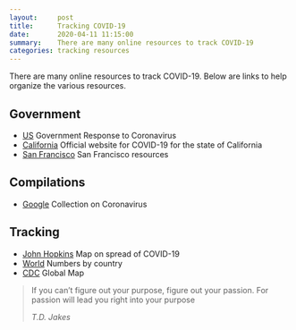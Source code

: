 ```yaml
---
layout:     post
title:      Tracking COVID-19 
date:       2020-04-11 11:15:00
summary:    There are many online resources to track COVID-19 
categories: tracking resources 
---
```


There are many online resources to track COVID-19.  Below are links to help organize the various resources. 

## Government 
- [US](https://www.usa.gov/coronavirus) Government Response to Coronavirus
- [California](https://covid19.ca.gov/) Official website for COVID-19 for the state of California 
- [San Francisco](https://sf.gov/topics/coronavirus-covid-19) San Francisco resources 

## Compilations
- [Google](https://www.google.com/covid19/) Collection on Coronavirus 

## Tracking
- [John Hopkins](https://coronavirus.jhu.edu/map.html) Map on spread of COVID-19
- [World](https://www.worldometers.info/coronavirus/) Numbers by country
- [CDC](https://www.cdc.gov/coronavirus/2019-ncov/cases-updates/world-map.html) Global Map

<blockquote>
  <p>
If you can’t figure out your purpose, figure out your passion. For passion will lead you right into your purpose
  </p>
  <footer><cite title="T.D. Jakes">T.D. Jakes</cite></footer>
</blockquote>
